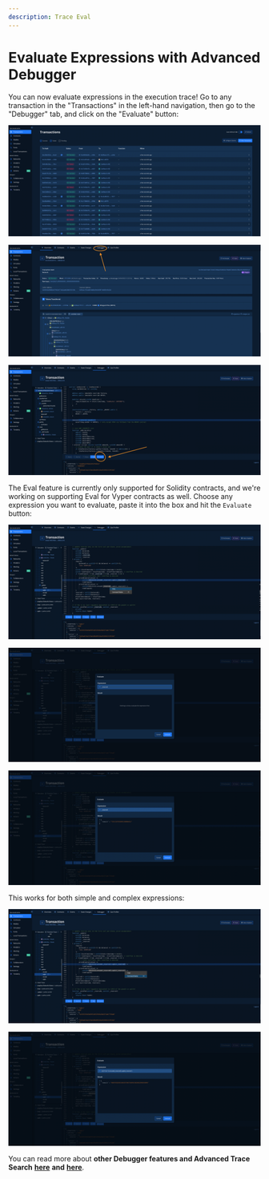 ```yaml
---
description: Trace Eval
---
```


# Evaluate Expressions with Advanced Debugger

You can now evaluate expressions in the execution trace! Go to any transaction in the "Transactions" in the left-hand navigation, then go to the "Debugger" tab, and click on the "Evaluate" button:

![](<../../.gitbook/assets/Screenshot 2022-04-14 at 12.33.34.png>)

![](<../../.gitbook/assets/Screenshot 2022-04-14 at 12.34.54.png>)

![](<../../.gitbook/assets/Screenshot 2022-04-14 at 12.36.18.png>)

The Eval feature is currently only supported for Solidity contracts, and we're working on supporting Eval for Vyper contracts as well. Choose any expression you want to evaluate, paste it into the box and hit the `Evaluate` button:

![](<../../.gitbook/assets/Screenshot 2022-04-14 at 12.44.01.png>)

![](<../../.gitbook/assets/Screenshot 2022-04-14 at 12.44.36.png>)

![](<../../.gitbook/assets/Screenshot 2022-04-14 at 12.44.57.png>)

This works for both simple and complex expressions:

![](<../../.gitbook/assets/Screenshot 2022-04-14 at 12.45.55.png>)

![](<../../.gitbook/assets/Screenshot 2022-04-14 at 12.47.27.png>)

You can read more about **other Debugger features and Advanced Trace Search** [**here**](https://docs.tenderly.co/debugger/how-to-use-tenderly-debugger#stack-traces) **and** [**here**](https://docs.tenderly.co/monitoring/contracts#advanced-trace-search).

